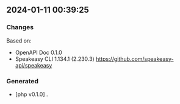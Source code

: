 

## 2024-01-11 00:39:25
### Changes
Based on:
- OpenAPI Doc 0.1.0 
- Speakeasy CLI 1.134.1 (2.230.3) https://github.com/speakeasy-api/speakeasy
### Generated
- [php v0.1.0] .